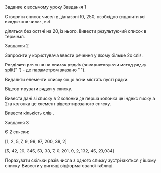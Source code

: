 Задание к восьмому уроку
Завдання 1

Створити список чисел в діапазоні 10, 250, необхідно видалити всі входження чисел, які

діляться без остачі на 20, із нього. Вивести результуючий список в термінал.



Завдання 2

Запросити у користувача ввести речення у якому більше 2х слів.

Розділити речення на список рядків (використовуючи метод рядку split(" ") - де параметром вказано " ").

Видалити елементи списку якщо вони містять пусті рядки.

Відсортирувати рядки у списку.

Вивести дані зі списку в 2 колонки де перша колонка це індекс писку а 2га колонка це елемент відсортированого списку.

Вивести кількість слів .



Завдання 3



Є 2 списки:

[1, 2, 5, 7, 9, 99, 87, 200, 39, 2]

[5, 42, 29, 345, 50, 33, 7, 0, 201, 9, 2, 132, 45, 23,934]

Порахувати скільки разів числа з одного списку зустрічаються у ішому списку. Вивести у вигляді відформатованої таблиці.